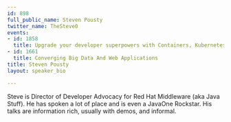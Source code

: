 ```yaml
---
id: 898
full_public_name: Steven Pousty
twitter_name: TheSteve0
events:
- id: 1858
  title: Upgrade your developer superpowers with Containers, Kubernetes, and OpenShift
- id: 1661
  title: Converging Big Data And Web Applications
title: Steven Pousty
layout: speaker_bio

---
```

Steve is Director of Developer Advocacy for Red Hat Middleware (aka Java Stuff). He has spoken a lot of place and is even a JavaOne Rockstar. His talks are information rich, usually with demos, and informal. 